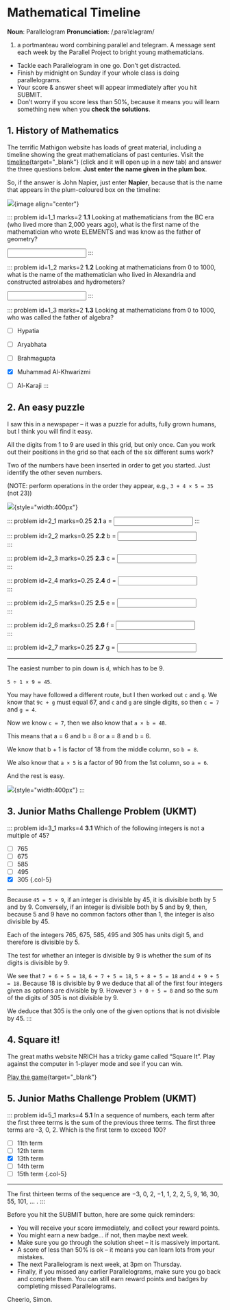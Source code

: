 # Mathematical Timeline

<div class="dictionary">

__Noun__: Parallelogram
__Pronunciation__: /ˌparəˈlɛləɡram/

1. a portmanteau word combining parallel and telegram. A message sent each
week by the Parallel Project to bright young mathematicians.

</div>

*	Tackle each Parallelogram in one go. Don’t get distracted.
*	Finish by midnight on Sunday if your whole class is doing parallelograms.
*	Your score & answer sheet will appear immediately after you hit SUBMIT.
*	Don’t worry if you score less than 50%, because it means you will learn something new when you __check the solutions__.


## 1. History of Mathematics

The terrific Mathigon website has loads of great material, including a timeline showing the great mathematicians of past centuries. Visit the [timeline](https://mathigon.org/timeline){target="_blank"} (click and it will open up in a new tab) and answer the three questions below. __Just enter the name given in the plum box__.

So, if the answer is John Napier, just enter __Napier__, because that is the name that appears in the plum-coloured box on the timeline:

![](/resources/7-37-mathematical-timeline/1-napier.png){image align="center"}

::: problem id=1_1 marks=2
__1.1__ Looking at mathematicians from the BC era (who lived more than 2,000 years ago), what is the first name of the mathematician who wrote ELEMENTS and was know as the father of geometry?

<input type="text" solution="EUCLID"/>
:::

::: problem id=1_2 marks=2
__1.2__ Looking at mathematicians from 0 to 1000, what is the name of the mathematician who lived in Alexandria and constructed astrolabes and hydrometers?

<input type="text" solution="HYPATIA"/>
:::

::: problem id=1_3 marks=2
__1.3__ Looking at mathematicians from 0 to 1000, who was called the father of algebra?

* [ ] Hypatia
* [ ] Aryabhata
* [ ] Brahmagupta
* [x] Muhammad Al-Khwarizmi
* [ ] Al-Karaji
:::


## 2. An easy puzzle

I saw this in a newspaper – it was a puzzle for adults, fully grown humans, but I think you will find it easy.

All the digits from 1 to 9 are used in this grid, but only once. Can you work out their positions in the grid so that each of the six different sums work?

Two of the numbers have been inserted in order to get you started. Just identify the other seven numbers.

(NOTE: perform operations in the order they appear, e.g., `3 + 4 × 5 = 35` (not 23))

![](/resources/7-37-mathematical-timeline/6-1-puzzle.png){style="width:400px"}

::: problem id=2_1 marks=0.25
__2.1__ a = <input type="text" solution="6"/>
:::

::: problem id=2_2 marks=0.25
__2.2__ b = <input type="text" solution="8"/>  
:::

::: problem id=2_3 marks=0.25
__2.3__ c = <input type="text" solution="7"/>  
:::

::: problem id=2_4 marks=0.25
__2.4__ d = <input type="text" solution="9"/>  
:::

::: problem id=2_5 marks=0.25
__2.5__ e = <input type="text" solution="3"/>  
:::

::: problem id=2_6 marks=0.25
__2.6__ f = <input type="text" solution="2"/>  
:::

::: problem id=2_7 marks=0.25
__2.7__ g = <input type="text" solution="4"/>

---

The easiest number to pin down is `d`, which has to be 9.

`5 ÷ 1 × 9 = 45`.

You may have followed a different route, but I then worked out `c` and `g`. We know that
`9c + g` must equal 67, and `c` and `g` are single digits, so then `c = 7` and `g = 4`.

Now we know `c = 7`, then we also know that `a × b = 48`.

This means that a = 6 and b = 8 or a = 8 and b = 6.

We know that b + 1 is factor of 18 from the middle column, so `b = 8`.

We also know that `a × 5` is a factor of 90 from the 1st column, so `a = 6`.

And the rest is easy.

![](/resources/7-37-mathematical-timeline/6-1-puzzle-solution.png){style="width:400px"}
:::


## 3. Junior Maths Challenge Problem (UKMT)
<!--- 2017 (10) --->

::: problem id=3_1 marks=4
__3.1__ Which of the following integers is not a multiple of 45?

* [ ] 765
* [ ] 675
* [ ] 585
* [ ] 495
* [x] 305
{.col-5}

---

Because `45 = 5 × 9`, if an integer is divisible by 45, it is divisible both by 5 and by 9. Conversely, if an integer is divisible both by 5 and by 9, then, because 5 and 9 have no common factors other than 1, the integer is also divisible by 45.

Each of the integers 765, 675, 585, 495 and 305 has units digit 5, and therefore is divisible by 5.  

The test for whether an integer is divisible by 9 is whether the sum of its digits is divisible by 9.  

We see that `7 + 6 + 5 = 18`, `6 + 7 + 5 = 18`, `5 + 8 + 5 = 18` and `4 + 9 + 5 = 18`. Because 18 is divisible by 9 we deduce that all of the first four integers given as options are divisible by 9. However `3 + 0 + 5 = 8` and so the sum of the digits of 305 is not divisible by 9.  

We deduce that 305 is the only one of the given options that is not divisible by 45.
:::


## 4. Square it!

The great maths website NRICH has a tricky game called “Square It”. Play against
the computer in 1-player mode and see if you can win.

[Play the game](https://nrich.maths.org/2526){target="_blank"}


## 5. Junior Maths Challenge Problem (UKMT)
<!--- 2009 (11) --->

::: problem id=5_1 marks=4
__5.1__ In a sequence of numbers, each term after the first three terms is the sum of the previous three terms. The first three terms are -3, 0, 2. Which is the first term to exceed 100?

* [ ] 11th term
* [ ] 12th term
* [x] 13th term
* [ ] 14th term
* [ ] 15th term
{.col-5}

---

The first thirteen terms of the sequence are −3, 0, 2, −1, 1, 2, 2, 5, 9, 16, 30,
55, 101, ... .
:::


Before you hit the SUBMIT button, here are some quick reminders:

*	You will receive your score immediately, and collect your reward points.
*	You might earn a new badge... if not, then maybe next week.
*	Make sure you go through the solution sheet – it is massively important.
*	A score of less than 50% is ok – it means you can learn lots from your mistakes.
*	The next Parallelogram is next week, at 3pm on Thursday.
*	Finally, if you missed any earlier Parallelograms, make sure you go back and complete them. You can still earn reward points and badges by completing missed Parallelograms.

Cheerio,
Simon.
